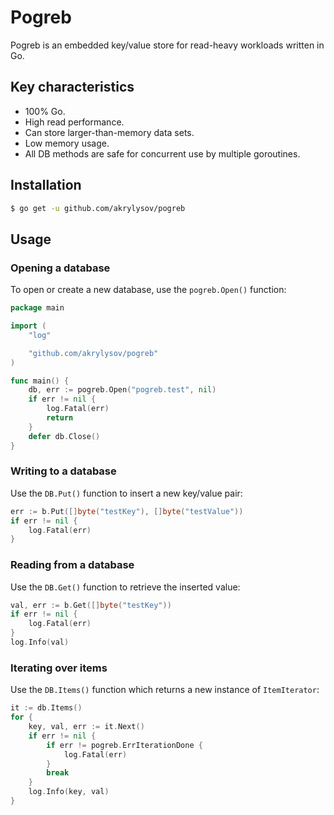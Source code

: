# Pogreb

Pogreb is an embedded key/value store for read-heavy workloads written in Go.

## Key characteristics

- 100% Go.
- High read performance.
- Can store larger-than-memory data sets.
- Low memory usage.
- All DB methods are safe for concurrent use by multiple goroutines.

## Installation

```sh
$ go get -u github.com/akrylysov/pogreb
```

## Usage

### Opening a database

To open or create a new database, use the `pogreb.Open()` function:

```go
package main

import (
	"log"

	"github.com/akrylysov/pogreb"
)

func main() {
    db, err := pogreb.Open("pogreb.test", nil)
    if err != nil {
        log.Fatal(err)
        return
    }	
    defer db.Close()
}
```

### Writing to a database

Use the `DB.Put()` function to insert a new key/value pair:

```go
err := b.Put([]byte("testKey"), []byte("testValue"))
if err != nil {
	log.Fatal(err)
}
```

### Reading from a database

Use the `DB.Get()` function to retrieve the inserted value:

```go
val, err := b.Get([]byte("testKey"))
if err != nil {
	log.Fatal(err)
}
log.Info(val)
```

### Iterating over items

Use the `DB.Items()` function which returns a new instance of `ItemIterator`:

```go
it := db.Items()
for {
    key, val, err := it.Next()
    if err != nil {
        if err != pogreb.ErrIterationDone {
            log.Fatal(err)
        }
        break
    }
    log.Info(key, val)
}
```
